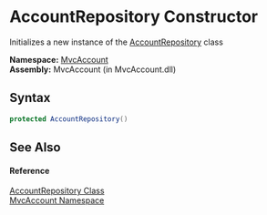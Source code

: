 AccountRepository Constructor
=============================
Initializes a new instance of the [AccountRepository][1] class

**Namespace:** [MvcAccount][2]  
**Assembly:** MvcAccount (in MvcAccount.dll)

Syntax
------

```csharp
protected AccountRepository()
```


See Also
--------

#### Reference
[AccountRepository Class][1]  
[MvcAccount Namespace][2]  

[1]: README.md
[2]: ../README.md